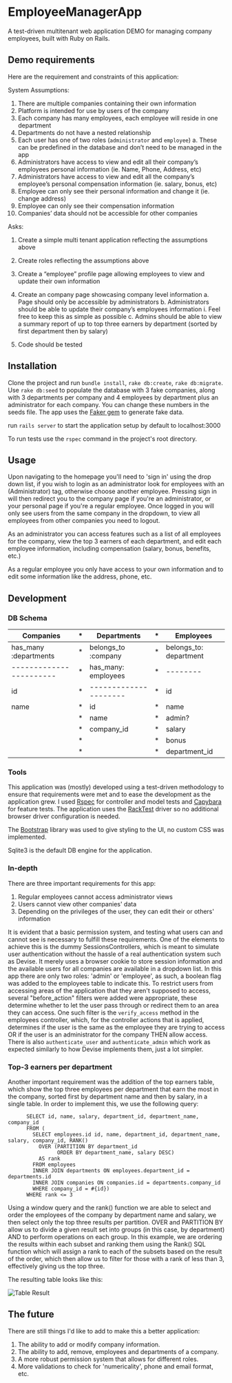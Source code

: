 # EmployeeManagerApp

A test-driven multitenant web application DEMO for managing company employees, built with Ruby on Rails.

## Demo requirements
Here are the requirement and constraints of this application: 

System Assumptions:
1. There are multiple companies containing their own information
2. Platform is intended for use by users of the company
3. Each company has many employees, each employee will reside in one department
4. Departments do not have a nested relationship
5. Each user has one of two roles (`administrator` and `employee`)
a. These can be predefined in the database and don’t need to be managed in the app
6. Administrators have access to view and edit all their company’s employees personal information (ie. Name,
Phone, Address, etc)
7. Administrators have access to view and edit all the company’s employee’s personal compensation
information (ie. salary, bonus, etc)
8. Employee can only see their personal information and change it (ie. change address)
9. Employee can only see their compensation information
10. Companies’ data should not be accessible for other companies

Asks:
1. Create a simple multi tenant application reflecting the assumptions above
2. Create roles reflecting the assumptions above
3. Create a “employee” profile page allowing employees to view and update their own information
4. Create an company page showcasing company level information
a. Page should only be accessible by administrators
b. Administrators should be able to update their company’s employees information
i. Feel free to keep this as simple as possible
c. Admins should be able to view a summary report of up to top three earners by department (sorted
by first department then by salary)

5. Code should be tested

## Installation

Clone the project and run ```bundle install```, ```rake db:create```, ```rake db:migrate```.
Use ``` rake db:seed ``` to populate the database with 3 fake companies, along with 3 departments per company and 4 employees by department 
plus an administrator for each company. You can change these numbers in the seeds file. The app uses the [Faker gem](https://github.com/stympy/faker) to generate fake data.

run ```rails server``` to start the application setup by default to localhost:3000

To run tests use the ```rspec``` command in the project's root directory.

## Usage

 Upon navigating to the homepage you'll need to 'sign in' using the drop down list, if you wish to login as an administrator look for employees with an (Administrator) tag, otherwise choose another employee.
 Pressing sign in will then redirect you to the company page if you're an administrator, or your personal page if you're a regular employee.
 Once logged in you will only see users from the same company in the dropdown, to view all employees from other companies you need to logout.
 
As an administrator you can access features such as a list of all employees for the company, view the top 3 earners of each department, and edit each employee information, including compensation (salary, bonus, benefits, etc.)

As a regular employee you only have access to your own information and to edit some information like the address, phone, etc.

## Development

### DB Schema



|       Companies       | *|     Departments     | *|       Employees        |
|-----------------------|--|---------------------|--|------------------------|
| has_many :departments | *| belongs_to :company | *| belongs_to: department |
|-----------------------| *| has_many: employees | *| --------               |
| id                    | *|---------------------| *|id                      |
| name                  | *| id                  | *| name                   |
|                       | *| name                | *| admin?                 |
|                       | *| company_id          | *| salary                 |
|                       | *|                     | *| bonus                  |
|                       | *|                     | *| department_id          |

### Tools

This application was (mostly) developed using a test-driven methodology to ensure that requirements were met and to ease the development as the application grew. I used [Rspec](http://rspec.info/) for controller and model tests and [Capybara](https://github.com/teamcapybara/capybara) for feature tests. The application uses the [RackTest](https://github.com/teamcapybara/capybara#racktest) driver so no additional browser driver configuration is needed. 

The [Bootstrap](https://getbootstrap.com/) library was used to give styling to the UI, no custom CSS was implemented.

Sqlite3 is the default DB engine for the application.

### In-depth

There are three important requirements for this app:
1. Regular employees cannot access administrator views
2. Users cannot view other companies' data
3. Depending on the privileges of the user, they can edit their or others' information

It is evident that a basic permission system, and testing what users can and cannot see is necessary to fulfill these requirements.
One of the elements to achieve this is the dummy SessionsControllers, which is meant to simulate user authentication without the hassle of a real authentication system such as Devise. It merely uses a browser cookie to store session information and the available users for all companies are available in a dropdown list. In this app there are only two roles: 'admin' or 'employee', as such, a boolean flag was added to the employees table to indicate this. To restrict users from accessing areas of the application that they aren't supposed to access, several "before_action" filters were added were appropriate, these determine whether to let the user pass through or redirect them to an area they can access. One such filter is the ```verify_access``` method in the employees controller, which, for the controller actions that is applied, determines if the user is the same as the employee they are trying to access OR if the user is an administrator for the company THEN allow access. There is also ```authenticate_user``` and ```authenticate_admin``` which work as expected similarly to how Devise implements them, just a lot simpler.

### Top-3 earners per department

Another important requirement was the addition of the top earners table, which show the top three employees per department that earn the most in the company, sorted first by department name and then by salary, in a single table. In order to implement this, we use the following query:
```  
      SELECT id, name, salary, department_id, department_name, company_id
      FROM (
        SELECT employees.id id, name, department_id, department_name, salary, company_id, RANK() 
          OVER (PARTITION BY department_id 
                ORDER BY department_name, salary DESC) 
          AS rank 
        FROM employees 
        INNER JOIN departments ON employees.department_id = departments.id 
        INNER JOIN companies ON companies.id = departments.company_id 
        WHERE company_id = #{id}) 
      WHERE rank <= 3
  ```
  
Using a window query and the rank() function we are able to select and order the employees of the company by department name and salary, we then select only the top three results per partition. OVER and PARTITION BY allow us to divide a given result set into groups (in this case, by department) AND to perform operations on each group. In this example, we are ordering the results within each subset and ranking them using the Rank() SQL function which will assign a rank to each of the subsets based on the result of the order, which then allow us to filter for those with a rank of less than 3, effectively giving us the top three.

The resulting table looks like this:

![Table Result](https://i.imgur.com/ZnIdNuk.png)

  
  ## The future
  
  There are still things I'd like to add to make this a better application:
  1. The ability to add or modify company information.
  2. The ability to add, remove, employees and departments of a company.
  3. A more robust permission system that allows for different roles.
  4. More validations to check for 'numericality', phone and email format, etc.
  
